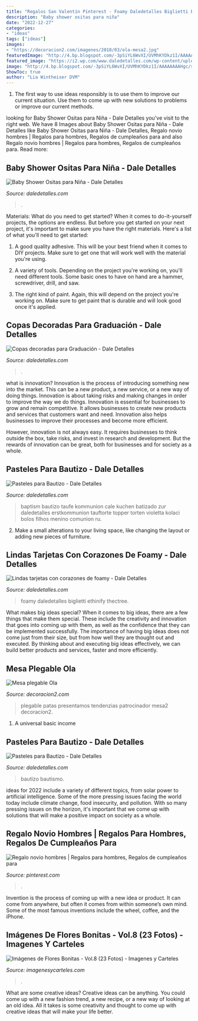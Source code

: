 ```yaml
---
title: "Regalos San Valentín Pinterest - Foamy Daledetalles Biglietti Ethinify Thectree"
description: "Baby shower ositas para niña"
date: "2022-12-27"
categories:
- "ideas"
tags: ["ideas"]
images:
- "https://decoracion2.com/imagenes/2010/03/ola-mesa2.jpg"
featuredImage: "http://4.bp.blogspot.com/-3pSiYL6WvXI/UVMhKYDkz1I/AAAAAAAAHgc/skNfujpgBIc/s1600/15639.jpg"
featured_image: "https://i2.wp.com/www.daledetalles.com/wp-content/uploads/2016/02/osito4.jpg"
image: "http://4.bp.blogspot.com/-3pSiYL6WvXI/UVMhKYDkz1I/AAAAAAAAHgc/skNfujpgBIc/s1600/15639.jpg"
ShowToc: true
author: "Lia Wintheiser DVM"
---
```



1. The first way to use ideas responsibly is to use them to improve our current situation. Use them to come up with new solutions to problems or improve our current methods. 

	

		
looking for Baby Shower Ositas para Niña - Dale Detalles you've visit to the right web. We have 8 Images about Baby Shower Ositas para Niña - Dale Detalles like Baby Shower Ositas para Niña - Dale Detalles, Regalo novio hombres | Regalos para hombres, Regalos de cumpleaños para and also Regalo novio hombres | Regalos para hombres, Regalos de cumpleaños para. Read more:
		
    
## Baby Shower Ositas Para Niña - Dale Detalles

<img loading=lazy src="https://i2.wp.com/www.daledetalles.com/wp-content/uploads/2016/02/osito4.jpg" onerror="this.onerror=null;this.src='https://tse1.mm.bing.net/th?id=OIP.LA25PKtFiwAVQMWd-8cJEAHaLG&amp;pid=15.1';" alt="Baby Shower Ositas para Niña - Dale Detalles">

_Source: daledetalles.com_

>. 

	

Materials: What do you need to get started?
When it comes to do-it-yourself projects, the options are endless. But before you get started on your next project, it's important to make sure you have the right materials. Here's a list of what you'll need to get started:
1. A good quality adhesive. This will be your best friend when it comes to DIY projects. Make sure to get one that will work well with the material you're using.

2. A variety of tools. Depending on the project you're working on, you'll need different tools. Some basic ones to have on hand are a hammer, screwdriver, drill, and saw.

3. The right kind of paint. Again, this will depend on the project you're working on. Make sure to get paint that is durable and will look good once it's applied.


    
## Copas Decoradas Para Graduación - Dale Detalles

<img loading=lazy src="https://i1.wp.com/www.daledetalles.com/wp-content/uploads/2016/04/copa-para-graduacion.jpg" onerror="this.onerror=null;this.src='https://tse3.mm.bing.net/th?id=OIP.CZR3Y778h1apvrGlqONE-gHaLH&amp;pid=15.1';" alt="Copas decoradas para Graduación - Dale Detalles">

_Source: daledetalles.com_

>. 

	

what is innovation?
Innovation is the process of introducing something new into the market. This can be a new product, a new service, or a new way of doing things. Innovation is about taking risks and making changes in order to improve the way we do things.
Innovation is essential for businesses to grow and remain competitive. It allows businesses to create new products and services that customers want and need. Innovation also helps businesses to improve their processes and become more efficient.

However, innovation is not always easy. It requires businesses to think outside the box, take risks, and invest in research and development. But the rewards of innovation can be great, both for businesses and for society as a whole.

    
## Pasteles Para Bautizo - Dale Detalles

<img loading=lazy src="https://i1.wp.com/www.daledetalles.com/wp-content/uploads/2016/06/pastel-para-bautizo1.jpg" onerror="this.onerror=null;this.src='https://tse1.mm.bing.net/th?id=OIP.QJvV26lxeYuSaOedJn9FkgHaLH&amp;pid=15.1';" alt="Pasteles para Bautizo - Dale Detalles">

_Source: daledetalles.com_

>baptism bautizo taufe kommunion cale kuchen batizado zur daledetalles erstkommunion tauftorte topper torten violetta kolaci bolos filhos menino comunion ru. 

	

2. Make a small alterations to your living space, like changing the layout or adding new pieces of furniture. 

    
## Lindas Tarjetas Con Corazones De Foamy - Dale Detalles

<img loading=lazy src="https://i1.wp.com/www.daledetalles.com/wp-content/uploads/2019/01/tarjeta-con-corazones13.jpg?resize=500%2C667&amp;ssl=1" onerror="this.onerror=null;this.src='https://tse4.mm.bing.net/th?id=OIP.9pBm718ocIuVZY5Eh0MocwHaJ4&amp;pid=15.1';" alt="Lindas tarjetas con corazones de foamy - Dale Detalles">

_Source: daledetalles.com_

>foamy daledetalles biglietti ethinify thectree. 

	

What makes big ideas special?
When it comes to big ideas, there are a few things that make them special. These include the creativity and innovation that goes into coming up with them, as well as the confidence that they can be implemented successfully. The importance of having big ideas does not come just from their size, but from how well they are thought out and executed. By thinking about and executing big ideas effectively, we can build better products and services, faster and more efficiently.

    
## Mesa Plegable Ola

<img loading=lazy src="https://decoracion2.com/imagenes/2010/03/ola-mesa2.jpg" onerror="this.onerror=null;this.src='https://tse3.mm.bing.net/th?id=OIP.V8TqV-zQHc9D2KcQMOg2lQHaFk&amp;pid=15.1';" alt="Mesa plegable Ola">

_Source: decoracion2.com_

>plegable patas presentamos tendenzias patrocinador mesa2 decoracion2. 

	

1. A universal basic income

    
## Pasteles Para Bautizo - Dale Detalles

<img loading=lazy src="https://i2.wp.com/www.daledetalles.com/wp-content/uploads/2016/06/pastel-para-bautizo23.jpg" onerror="this.onerror=null;this.src='https://tse4.mm.bing.net/th?id=OIP.-DCS2FS7kP0D3J0a5EtzMgHaJ8&amp;pid=15.1';" alt="Pasteles para Bautizo - Dale Detalles">

_Source: daledetalles.com_

>bautizo bautismo. 

	

ideas for 2022 include a variety of different topics, from solar power to artificial intelligence. Some of the more pressing issues facing the world today include climate change, food insecurity, and pollution. With so many pressing issues on the horizon, it's important that we come up with solutions that will make a positive impact on society as a whole.

    
## Regalo Novio Hombres | Regalos Para Hombres, Regalos De Cumpleaños Para

<img loading=lazy src="https://i.pinimg.com/736x/f4/17/36/f41736c2633a8a0d2eb5cf8988bd3536.jpg" onerror="this.onerror=null;this.src='https://tse2.mm.bing.net/th?id=OIP.yy-3lsQvnXTx4-e0G93y5gHaJ4&amp;pid=15.1';" alt="Regalo novio hombres | Regalos para hombres, Regalos de cumpleaños para">

_Source: pinterest.com_

>. 

	

Invention is the process of coming up with a new idea or product. It can come from anywhere, but often it comes from within someone’s own mind. Some of the most famous inventions include the wheel, coffee, and the iPhone.

    
## Imágenes De Flores Bonitas - Vol.8 (23 Fotos) - Imagenes Y Carteles

<img loading=lazy src="http://4.bp.blogspot.com/-3pSiYL6WvXI/UVMhKYDkz1I/AAAAAAAAHgc/skNfujpgBIc/s1600/15639.jpg" onerror="this.onerror=null;this.src='https://tse3.mm.bing.net/th?id=OIP.KKiCfoajVq7RXlyLHJ03QgHaJ5&amp;pid=15.1';" alt="Imágenes de Flores Bonitas - Vol.8 (23 Fotos) - Imagenes y Carteles">

_Source: imagenesycarteles.com_

>. 

	

What are some creative ideas?
Creative ideas can be anything. You could come up with a new fashion trend, a new recipe, or a new way of looking at an old idea. All it takes is some creativity and thought to come up with creative ideas that will make your life better.

